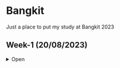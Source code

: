 # Bangkit
Just a place to put my study at Bangkit 2023

## Week-1 (20/08/2023)
<details>
<summary>Open</summary>
Mengikuti kegiatan-kegiatan:

1.  National Onboarding Program MSIB Angkatan 5
2. Pembukaan Bangkit 2023 Batch 2 dan Technical Briefing Session
3. Life Path: Kickstarting a Journey of Personal Transformation
     - Growth Mindset 
     - Expand Networking (hang out with good friends with good interests) 
     - Manage Long Term Relationships 
     - Manage Skills 
     - Mental Health
4. Participating in the Socialization of the Merdeka Campus Platform for Participants 
     - Fill Logbook 
     - Giving Feedback 
     - Plagiarism
     - Information Center 
     - Ethics

Mempelajari materi-materi:

1.	Memulai Dasar Pemrograman untuk Menjadi Pengembang Software
•	Persiapan Belajar
•	Memahami Kebutuhan Aplikasi
•	Perencanaan Modifikasi Aplikasi
•	Mengerti Konsep Dasar Pemrograman
•	Modifikasi Aplikasi Perangkat Lunak
•	Dokumentasi Pemrograman dan Pengembangan Aplikasi Perangkat Lunak
•	Final Test

2.	Belajar Dasar Git dengan Github
•	Git dan Github
•	Dasar Git
•	Studi Kasus Pengalaman Belajar
•	Git Branches
•	Kolaborasi dengan Tim
•	Studi Kasus Kolaborasi
•	Github sebagai Portofolio
•	Final Test

3.	Pengenalan ke Logika Pemrograman (Progamming Logic 101)
•	Pendahuluan Logika Pemrograman
•	Gerbang Logika
•	Pengenalan Dasar Computational Thinking
•	Studi Kasus dan Final Test
</details>
